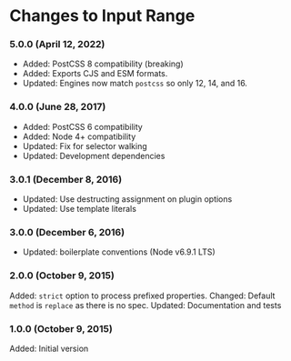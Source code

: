 # Changes to Input Range

### 5.0.0 (April 12, 2022)

- Added: PostCSS 8 compatibility (breaking)
- Added: Exports CJS and ESM formats.
- Updated: Engines now match `postcss` so only 12, 14, and 16.

### 4.0.0 (June 28, 2017)

- Added: PostCSS 6 compatibility
- Added: Node 4+ compatibility
- Updated: Fix for selector walking
- Updated: Development dependencies

### 3.0.1 (December 8, 2016)

- Updated: Use destructing assignment on plugin options
- Updated: Use template literals

### 3.0.0 (December 6, 2016)

- Updated: boilerplate conventions (Node v6.9.1 LTS)

### 2.0.0 (October 9, 2015)

Added: `strict` option to process prefixed properties.
Changed: Default `method` is `replace` as there is no spec.
Updated: Documentation and tests

### 1.0.0 (October 9, 2015)

Added: Initial version
